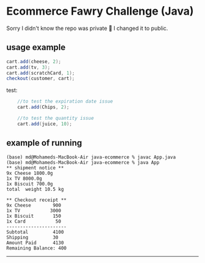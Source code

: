 # Ecommerce  Fawry Challenge (Java)
Sorry I didn't know the repo was private 🙏 I changed it to public.

## usage example
```java
cart.add(cheese, 2);
cart.add(tv, 3);
cart.add(scratchCard, 1);
checkout(customer, cart);
```
test: 

```java
    //to test the expiration date issue
    cart.add(Chips, 2);

    //to test the quantity issue  
    cart.add(juice, 10);
```

## example of running
```
(base) md@Mohameds-MacBook-Air java-ecommerce % javac App.java
(base) md@Mohameds-MacBook-Air java-ecommerce % java App
** shipment notice **
9x Cheese 1800.0g
1x TV 8000.0g
1x Biscuit 700.0g
total  weight 10.5 kg  

** Checkout receipt **
9x Cheese        900
1x TV           3000
1x Biscuit       150
1x Card           50
----------------------
Subtotal         4100
Shipping         30
Amount Paid      4130
Remaining Balance: 400
```



---
